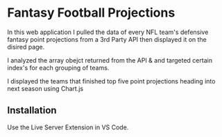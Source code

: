 # Fantasy Football Projections


In this web application I pulled the data of every NFL team's defensive fantasy point projections from a 3rd Party API
then displayed it on the disired page. 

I analyzed the array obejct returned from the API & and targeted certain index's for each 
grouping of teams.

I displayed the teams that finished top five point projections heading into next season
using Chart.js

## Installation

Use the Live Server Extension in VS Code.
